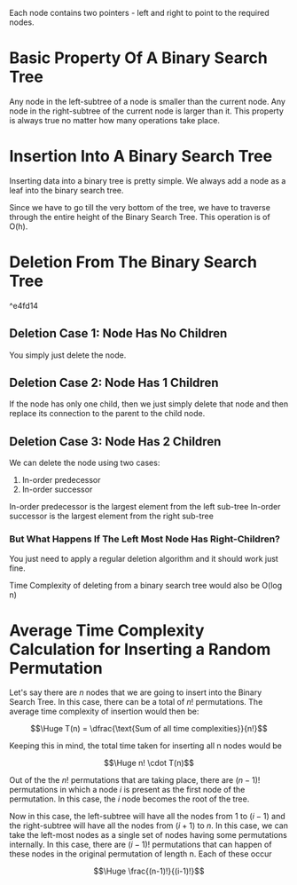Each node contains two pointers - left and right to point to the required nodes.
# Basic Property Of A Binary Search Tree
Any node in the left-subtree of a node is smaller than the current node. Any node in the right-subtree of the current node is larger than it. This property is always true no matter how many operations take place.
# Insertion Into A Binary Search Tree
Inserting data into a binary tree is pretty simple. We always add a node as a leaf into the binary search tree. 

Since we have to go till the very bottom of the tree, we have to traverse through the entire height of the Binary Search Tree. This operation is of O(h).
# Deletion From The Binary Search Tree

^e4fd14

## Deletion Case 1: Node Has No Children
You simply just delete the node.
## Deletion Case 2: Node Has 1 Children
If the node has only one child, then we just simply delete that node and then replace its connection to the parent to the child node.
## Deletion Case 3: Node Has 2 Children
We can delete the node using two cases:
1. In-order predecessor
2. In-order successor

In-order predecessor is the largest element from the left sub-tree
In-order successor is the largest element from the right sub-tree
### But What Happens If The Left Most Node Has Right-Children?
You just need to apply a regular deletion algorithm and it should work just fine.

Time Complexity of deleting from a binary search tree would also be O(log n)
# Average Time Complexity Calculation for Inserting a Random Permutation

Let's say there are $n$ nodes that we are going to insert into the Binary Search Tree. In this case, there can be a total of $n!$ permutations. The average time complexity of insertion would then be:

$$\Huge T(n) = \dfrac{\text{Sum of all time complexities}}{n!}$$

Keeping this in mind, the total time taken for inserting all n nodes would be 

$$\Huge n! \cdot T(n)$$

Out of the the $n$! permutations that are taking place, there are $(n-1)!$ permutations in which a node $i$ is present as the first node of the permutation. In this case, the $i$ node becomes the root of the tree.

Now in this case, the left-subtree will have all the nodes from $1$ to $(i-1)$ and the right-subtree will have all the nodes from $(i+1)$ to $n$. In this case, we can take the left-most nodes as a single set of nodes having some permutations internally. In this case, there are $(i-1)!$ permutations that can happen of these nodes in the original permutation of length n. Each of these occur

$$\Huge \frac{(n-1)!}{(i-1)!}$$

